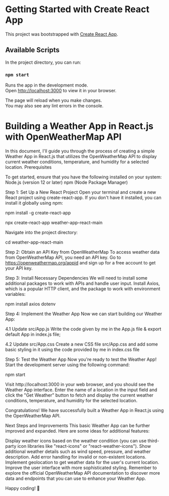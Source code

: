 # Getting Started with Create React App

This project was bootstrapped with [Create React App](https://github.com/facebook/create-react-app).

## Available Scripts

In the project directory, you can run:

### `npm start`

Runs the app in the development mode.\
Open [http://localhost:3000](http://localhost:3000) to view it in your browser.

The page will reload when you make changes.\
You may also see any lint errors in the console.

# Building a Weather App in React.js with OpenWeatherMap API

In this document, I'll guide you through the process of creating a simple Weather App in React.js that utilizes the OpenWeatherMap API to display current weather conditions, temperature, and humidity for a selected location.
Prerequisites

To get started, ensure that you have the following installed on your system:
Node.js (version 12 or later)
npm (Node Package Manager)



Step 1: Set Up a New React Project
Open your terminal and create a new React project using create-react-app. If you don't have it installed, you can install it globally using npm:

npm install -g create-react-app

npx create-react-app weather-app-react-main

Navigate into the project directory:

cd weather-app-react-main

Step 2: Obtain an API Key from OpenWeatherMap
To access weather data from OpenWeatherMap API, you need an API key. Go to https://openweathermap.org/appid and sign up for a free account to get your API key.

Step 3: Install Necessary Dependencies
We will need to install some additional packages to work with APIs and handle user input. Install Axios, which is a popular HTTP client, and the package to work with environment variables:

npm install axios dotenv

Step 4: Implement the Weather App
Now we can start building our Weather App:

4.1 Update src/App.js
Write the code given by me in the App.js file & export default App in index.js file;


4.2 Update src/App.css
Create a new CSS file src/App.css and add some basic styling in it using the code provided by me in index.css file

Step 5: Test the Weather App
Now you're ready to test the Weather App! Start the development server using the following command:

npm start

Visit http://localhost:3000 in your web browser, and you should see the Weather App interface. Enter the name of a location in the input field and click the "Get Weather" button to fetch and display the current weather conditions, temperature, and humidity for the selected location.

Congratulations! We have successfully built a Weather App in React.js using the OpenWeatherMap API.

Next Steps and Improvements
This basic Weather App can be further improved and expanded. Here are some ideas for additional features:

Display weather icons based on the weather condition (you can use third-party icon libraries like "react-icons" or "react-weather-icons").
Show additional weather details such as wind speed, pressure, and weather description.
Add error handling for invalid or non-existent locations.
Implement geolocation to get weather data for the user's current location.
Improve the user interface with more sophisticated styling.
Remember to explore the official OpenWeatherMap API documentation to discover more data and endpoints that you can use to enhance your Weather App.

Happy coding! 🚀






